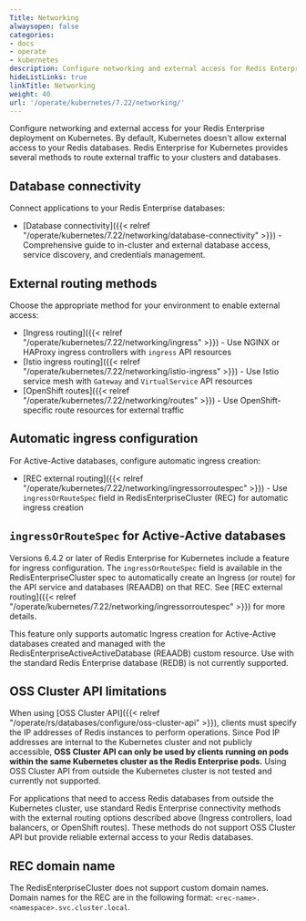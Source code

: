 ```yaml
---
Title: Networking
alwaysopen: false
categories:
- docs
- operate
- kubernetes
description: Configure networking and external access for Redis Enterprise clusters and databases on Kubernetes.
hideListLinks: true
linkTitle: Networking
weight: 40
url: '/operate/kubernetes/7.22/networking/'
---
```


Configure networking and external access for your Redis Enterprise deployment on Kubernetes. By default, Kubernetes doesn't allow external access to your Redis databases. Redis Enterprise for Kubernetes provides several methods to route external traffic to your clusters and databases.

## Database connectivity

Connect applications to your Redis Enterprise databases:

- [Database connectivity]({{< relref "/operate/kubernetes/7.22/networking/database-connectivity" >}}) - Comprehensive guide to in-cluster and external database access, service discovery, and credentials management.

## External routing methods

Choose the appropriate method for your environment to enable external access:

- [Ingress routing]({{< relref "/operate/kubernetes/7.22/networking/ingress" >}}) - Use NGINX or HAProxy ingress controllers with `ingress` API resources
- [Istio ingress routing]({{< relref "/operate/kubernetes/7.22/networking/istio-ingress" >}}) - Use Istio service mesh with `Gateway` and `VirtualService` API resources
- [OpenShift routes]({{< relref "/operate/kubernetes/7.22/networking/routes" >}}) - Use OpenShift-specific route resources for external traffic

## Automatic ingress configuration

For Active-Active databases, configure automatic ingress creation:

- [REC external routing]({{< relref "/operate/kubernetes/7.22/networking/ingressorroutespec" >}}) - Use `ingressOrRouteSpec` field in RedisEnterpriseCluster (REC) for automatic ingress creation

## `ingressOrRouteSpec` for Active-Active databases

Versions 6.4.2 or later of Redis Enterprise for Kubernetes include a feature for ingress configuration. The `ingressOrRouteSpec` field is available in the RedisEnterpriseCluster spec to automatically create an Ingress (or route) for the API service and databases (REAADB) on that REC. See [REC external routing]({{< relref "/operate/kubernetes/7.22/networking/ingressorroutespec" >}}) for more details.

This feature only supports automatic Ingress creation for Active-Active databases created and managed with the RedisEnterpriseActiveActiveDatabase (REAADB) custom resource. Use with the standard Redis Enterprise database (REDB) is not currently supported.

## OSS Cluster API limitations

When using [OSS Cluster API]({{< relref "/operate/rs/databases/configure/oss-cluster-api" >}}), clients must specify the IP addresses of Redis instances to perform operations. Since Pod IP addresses are internal to the Kubernetes cluster and not publicly accessible, **OSS Cluster API can only be used by clients running on pods within the same Kubernetes cluster as the Redis Enterprise pods.** Using OSS Cluster API from outside the Kubernetes cluster is not tested and currently not supported.

For applications that need to access Redis databases from outside the Kubernetes cluster, use standard Redis Enterprise connectivity methods with the external routing options described above (Ingress controllers, load balancers, or OpenShift routes). These methods do not support OSS Cluster API but provide reliable external access to your Redis databases.

## REC domain name

The RedisEnterpriseCluster does not support custom domain names. Domain names for the REC are in the following format: `<rec-name>.<namespace>.svc.cluster.local`.
